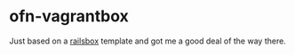 # ofn-vagrantbox
Just based on a [railsbox](http://railsbox.io) template and got me a good deal of the way there.
